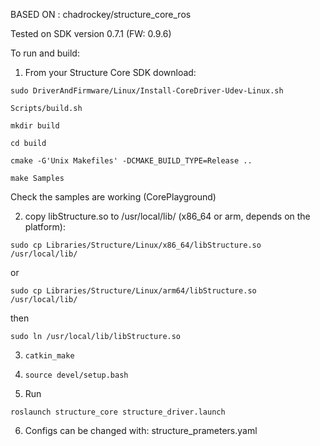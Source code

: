 
BASED ON : chadrockey/structure_core_ros

Tested on SDK version 0.7.1 (FW: 0.9.6)

To run and build:

1) From your Structure Core SDK download:

`sudo DriverAndFirmware/Linux/Install-CoreDriver-Udev-Linux.sh`

`Scripts/build.sh`

`mkdir build`

`cd build`

`cmake -G'Unix Makefiles' -DCMAKE_BUILD_TYPE=Release ..`

`make Samples`

Check the samples are working (CorePlayground)

2) copy libStructure.so to /usr/local/lib/ (x86_64 or arm, depends on the platform):

`sudo cp Libraries/Structure/Linux/x86_64/libStructure.so /usr/local/lib/`

or

`sudo cp Libraries/Structure/Linux/arm64/libStructure.so /usr/local/lib/`

then

`sudo ln /usr/local/lib/libStructure.so`

3) `catkin_make`

4) `source devel/setup.bash`

5) Run

`roslaunch structure_core structure_driver.launch` 

6) Configs can be changed with: structure_prameters.yaml
